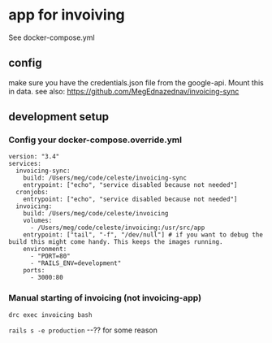# app for invoiving

See docker-compose.yml

## config

make sure you have the credentials.json file from the google-api. Mount this in data.
see also:
https://github.com/MegEdnazednav/invoicing-sync

## development setup

### Config your docker-compose.override.yml

```
version: "3.4"
services:
  invoicing-sync:
    build: /Users/meg/code/celeste/invoicing-sync
    entrypoint: ["echo", "service disabled because not needed"]
  cronjobs:
    entrypoint: ["echo", "service disabled because not needed"]
  invoicing:
    build: /Users/meg/code/celeste/invoicing
    volumes:
      - /Users/meg/code/celeste/invoicing:/usr/src/app
    entrypoint: ["tail", "-f", "/dev/null"] # if you want to debug the build this might come handy. This keeps the images running.
    environment:
      - "PORT=80"
      - "RAILS_ENV=development"
    ports:
      - 3000:80
```

### Manual starting of invoicing (not invoicing-app)

`drc exec invoicing bash`

`rails s -e production` --?? for some reason

